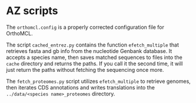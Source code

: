 AZ scripts
==============

The `orthomcl.config` is a properly corrected configuration file for OrthoMCL.

The script `cached_entrez.py` contains the function `efetch_multiple` that retrieves
fasta and gb info from the nucleotide Genbank database.
It accepts a species name, then saves matched sequences to files into the `cache`
directory and returns the paths.
If you call it the second time, it will just return the paths without fetching
the sequencing once more.

The `fetch_proteomes.py` script utilizes `efetch_multiple` to retrieve genomes,
then iterates CDS annotations and writes translations into
the `../data/<species name>_proteomes` directory.